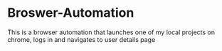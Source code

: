 # Broswer-Automation
This is a browser automation that launches one of my local projects on chrome, logs in and navigates to user details page
